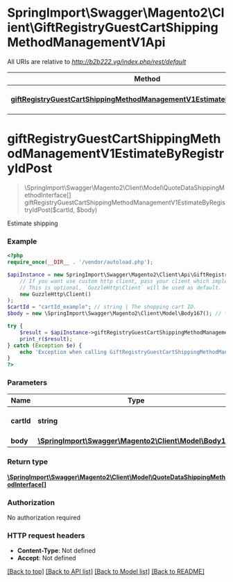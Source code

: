 # SpringImport\Swagger\Magento2\Client\GiftRegistryGuestCartShippingMethodManagementV1Api

All URIs are relative to *http://b2b222.vg/index.php/rest/default*

Method | HTTP request | Description
------------- | ------------- | -------------
[**giftRegistryGuestCartShippingMethodManagementV1EstimateByRegistryIdPost**](GiftRegistryGuestCartShippingMethodManagementV1Api.md#giftRegistryGuestCartShippingMethodManagementV1EstimateByRegistryIdPost) | **POST** /V1/guest-giftregistry/{cartId}/estimate-shipping-methods | 


# **giftRegistryGuestCartShippingMethodManagementV1EstimateByRegistryIdPost**
> \SpringImport\Swagger\Magento2\Client\Model\QuoteDataShippingMethodInterface[] giftRegistryGuestCartShippingMethodManagementV1EstimateByRegistryIdPost($cartId, $body)



Estimate shipping

### Example
```php
<?php
require_once(__DIR__ . '/vendor/autoload.php');

$apiInstance = new SpringImport\Swagger\Magento2\Client\Api\GiftRegistryGuestCartShippingMethodManagementV1Api(
    // If you want use custom http client, pass your client which implements `GuzzleHttp\ClientInterface`.
    // This is optional, `GuzzleHttp\Client` will be used as default.
    new GuzzleHttp\Client()
);
$cartId = "cartId_example"; // string | The shopping cart ID.
$body = new \SpringImport\Swagger\Magento2\Client\Model\Body167(); // \SpringImport\Swagger\Magento2\Client\Model\Body167 | 

try {
    $result = $apiInstance->giftRegistryGuestCartShippingMethodManagementV1EstimateByRegistryIdPost($cartId, $body);
    print_r($result);
} catch (Exception $e) {
    echo 'Exception when calling GiftRegistryGuestCartShippingMethodManagementV1Api->giftRegistryGuestCartShippingMethodManagementV1EstimateByRegistryIdPost: ', $e->getMessage(), PHP_EOL;
}
?>
```

### Parameters

Name | Type | Description  | Notes
------------- | ------------- | ------------- | -------------
 **cartId** | **string**| The shopping cart ID. |
 **body** | [**\SpringImport\Swagger\Magento2\Client\Model\Body167**](../Model/Body167.md)|  | [optional]

### Return type

[**\SpringImport\Swagger\Magento2\Client\Model\QuoteDataShippingMethodInterface[]**](../Model/QuoteDataShippingMethodInterface.md)

### Authorization

No authorization required

### HTTP request headers

 - **Content-Type**: Not defined
 - **Accept**: Not defined

[[Back to top]](#) [[Back to API list]](../../README.md#documentation-for-api-endpoints) [[Back to Model list]](../../README.md#documentation-for-models) [[Back to README]](../../README.md)

